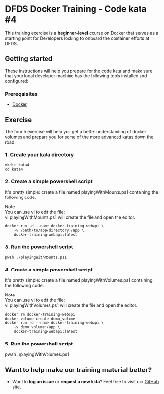 DFDS Docker Training - Code kata #4
======================================

This training exercise is a **beginner-level** course on Docker that serves as a starting point for Developers looking to onboard the container efforts at DFDS. 


## Getting started
These instructions will help you prepare for the code kata and make sure that your local developer machine has the following tools installed and configured:


### Prerequisites
* [Docker](https://www.docker.com/get-started)


## Exercise
The fourth exercise will help you get a better understanding of docker volumes and prepare you for some of the more advanced katas down the road.

### 1. Create your kata directory
`mkdir kata4`<br/>
`cd kata4`

### 2. Create a simple powershell script
It's pretty simple: create a file named playingWithMounts.ps1 containing the following code:

Note <br/> You can use vi to edit the file: <br/> vi playingWithMounts.ps1 will create the file and open the editor.

```
docker run -d --name docker-training-webapi \
    -v /path/to/app/directory:/app \
    docker-training-webapi:latest
```

### 3. Run the powershell script
    pwsh .\playingWithMounts.ps1

### 4. Create a simple powershell script
It's pretty simple: create a file named playingWithVolumes.ps1 containing the following code:

Note <br/> You can use vi to edit the file: <br/> vi playingWithVolumes.ps1 will create the file and open the editor.

```
docker rm docker-training-webapi
docker volume create demo_volume
docker run -d --name docker-training-webapi \
    -v demo_volume:/app \
    docker-training-webapi:latest
```

### 5. Run the powershell script
pwsh .\playingWithVolumes.ps1

## Want to help make our training material better?

 * Want to **log an issue** or **request a new kata**? Feel free to visit our [GitHub site](https://github.com/dfds/ded-dojo/issues).
 